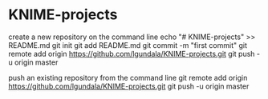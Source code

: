 # KNIME-projects




create a new repository on the command line
echo "# KNIME-projects" >> README.md
git init
git add README.md
git commit -m "first commit"
git remote add origin https://github.com/lgundala/KNIME-projects.git
git push -u origin master

push an existing repository from the command line
git remote add origin https://github.com/lgundala/KNIME-projects.git
git push -u origin master
